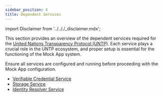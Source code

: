 ```yaml
---
sidebar_position: 4
title: Dependent Services
---
```


import Disclaimer from '../.././\_disclaimer.mdx';

<Disclaimer />

This section provides an overview of the dependent services required for the [United Nations Transparency Protocol (UNTP)](https://uncefact.github.io/spec-untp/). Each service plays a crucial role in the UNTP ecosystem, and proper setup is essential for the functioning of the Mock App system.

Ensure all services are configured and running before proceeding with the Mock App configuration.

- [Verifiable Credential Service](./verifiable-credential-service)
- [Storage Service](./storage-service)
- [Identity Resolver Service](./identity-resolution-service)
